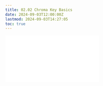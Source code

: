 ```yaml
---
title: 02.02 Chroma Key Basics
date: 2024-09-03T12:00:00Z
lastmod: 2024-09-03T14:27:05
toc: true
---
```


![Link to included file contents](../../../../video/chroma-key-basics.md)
